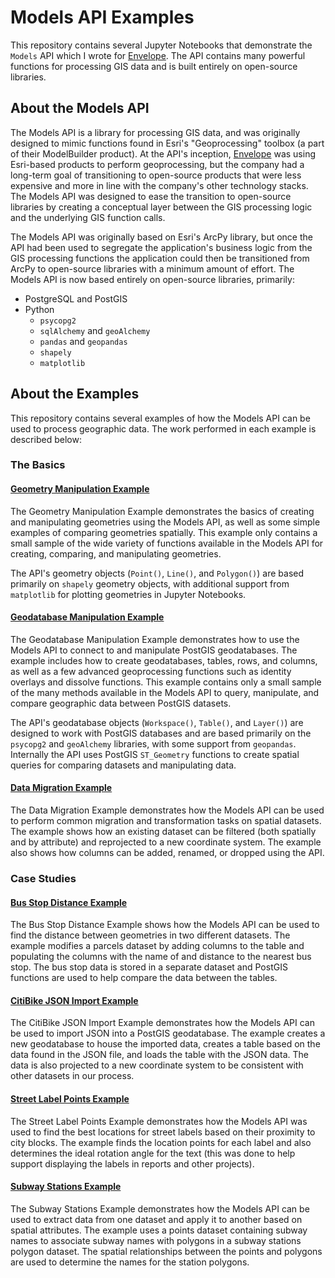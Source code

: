 # Models API Examples

This repository contains several Jupyter Notebooks that demonstrate the `Models` API which I wrote for [Envelope](https://www.envelope.city/). The API contains many powerful functions for processing GIS data and is built entirely on open-source libraries.

## About the Models API

The Models API is a library for processing GIS data, and was originally designed to mimic functions found in Esri's "Geoprocessing" toolbox (a part of their ModelBuilder product). At the API's inception, [Envelope](https://www.envelope.city/) was using Esri-based products to perform geoprocessing, but the company had a long-term goal of transitioning to open-source products that were less expensive and more in line with the company's other technology stacks. The Models API was designed to ease the transition to open-source libraries by creating a conceptual layer between the GIS processing logic and the underlying GIS function calls. 

The Models API was originally based on Esri's ArcPy library, but once the API had been used to segregate the application's business logic from the GIS processing functions the application could then be transitioned from ArcPy to open-source libraries with a minimum amount of effort. The Models API is now based entirely on open-source libraries, primarily:

* PostgreSQL and PostGIS
* Python
    * `psycopg2`
    * `sqlAlchemy` and `geoAlchemy`
    * `pandas` and `geopandas`
    * `shapely`
    * `matplotlib`

## About the Examples

This repository contains several examples of how the Models API can be used to process geographic data. The work performed in each example is described below:

### The Basics

#### [Geometry Manipulation Example](https://github.com/bmlott27/oogeo/blob/main/notebooks/Geometry%20Manipulation%20Examples.ipynb)

The Geometry Manipulation Example demonstrates the basics of creating and manipulating geometries using the Models API, as well as some simple examples of comparing geometries spatially. This example only contains a small sample of the wide variety of functions available in the Models API for creating, comparing, and manipulating geometries. 

The API's geometry objects (`Point()`, `Line()`, and `Polygon()`) are based primarily on `shapely` geometry objects, with additional support from `matplotlib` for plotting geometries in Jupyter Notebooks.

#### [Geodatabase Manipulation Example](https://github.com/bmlott27/oogeo/blob/main/notebooks/Geodatabase%20Manipulation%20Examples.ipynb)

The Geodatabase Manipulation Example demonstrates how to use the Models API to connect to and manipulate PostGIS geodatabases. The example includes how to create geodatabases, tables, rows, and columns, as well as a few advanced geoprocessing functions such as identity overlays and dissolve functions. This example contains only a small sample of the many methods available in the Models API to query, manipulate, and compare geographic data between PostGIS datasets.

The API's geodatabase objects (`Workspace()`, `Table()`, and `Layer()`) are designed to work with PostGIS databases and are based primarily on the `psycopg2` and `geoAlchemy` libraries, with some support from `geopandas`. Internally the API uses PostGIS `ST_Geometry` functions to create spatial queries for comparing datasets and manipulating data.

#### [Data Migration Example](https://github.com/bmlott27/oogeo/blob/main/notebooks/Data%20Migration%20Example.ipynb)

The Data Migration Example demonstrates how the Models API can be used to perform common migration and transformation tasks on spatial datasets. The example shows how an existing dataset can be filtered (both spatially and by attribute) and reprojected to a new coordinate system. The example also shows how columns can be added, renamed, or dropped using the API.

### Case Studies

#### [Bus Stop Distance Example](https://github.com/bmlott27/oogeo/blob/main/notebooks/Bus%20Stop%20Example.ipynb)

The Bus Stop Distance Example shows how the Models API can be used to find the distance between geometries in two different datasets. The example modifies a parcels dataset by adding columns to the table and populating the columns with the name of and distance to the nearest bus stop. The bus stop data is stored in a separate dataset and PostGIS functions are used to help compare the data between the tables.

#### [CitiBike JSON Import Example](https://github.com/bmlott27/oogeo/blob/main/notebooks/CitiBike%20JSON%20Import%20Example.ipynb)

The CitiBike JSON Import Example demonstrates how the Models API can be used to import JSON into a PostGIS geodatabase. The example creates a new geodatabase to house the imported data, creates a table based on the data found in the JSON file, and loads the table with the JSON data. The data is also projected to a new coordinate system to be consistent with other datasets in our process.

#### [Street Label Points Example](https://github.com/bmlott27/oogeo/blob/main/notebooks/Street%20Label%20Points%20Example.ipynb)

The Street Label Points Example demonstrates how the Models API was used to find the best locations for street labels based on their proximity to city blocks. The example finds the location points for each label and also determines the ideal rotation angle for the text (this was done to help support displaying the labels in reports and other projects).

#### [Subway Stations Example](https://github.com/bmlott27/oogeo/blob/main/notebooks/Subway%20Stations%20Example.ipynb)

The Subway Stations Example demonstrates how the Models API can be used to extract data from one dataset and apply it to another based on spatial attributes. The example uses a points dataset containing subway names to associate subway names with polygons in a subway stations polygon dataset. The spatial relationships between the points and polygons are used to determine the names for the station polygons.
